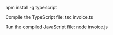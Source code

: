 npm install -g typescript

Compile the TypeScript file:
tsc invoice.ts

Run the compiled JavaScript file:
node invoice.js
